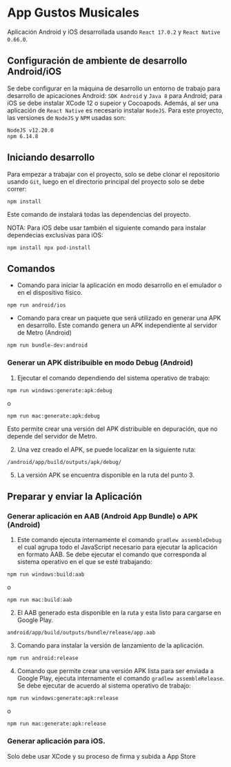 # App Gustos Musicales

Aplicación Android y iOS desarrollada usando `React 17.0.2` y `React Native 0.66.0`.

## Configuración de ambiente de desarrollo Android/iOS

Se debe configurar en la máquina de desarrollo un entorno de trabajo para desarrollo de apicaciones Android: `SDK Android` y `Java 8` para Android; para iOS se debe instalar XCode 12 o supeior y Cocoapods. Además, al ser una aplicación de `React Native` es necesario instalar `NodeJS`. Para este proyecto, las versiones de `NodeJS` y `NPM` usadas son: 
```
NodeJS v12.20.0
npm 6.14.8
```
## Iniciando desarrollo

Para empezar a trabajar con el proyecto, solo se debe clonar el repositorio usando `Git`, luego en el directorio principal del proyecto solo se debe correr:
```
npm install
```
Este comando de instalará todas las dependencias del proyecto.

NOTA: Para iOS debe usar también el siguiente comando para instalar dependecias exclusivas para iOS:

```
npm install npx pod-install
```
## Comandos

* Comando para iniciar la aplicación en modo desarrollo en el emulador o en el dispositivo físico.
```
npm run android/ios
```
* Comando para crear un paquete que será utilizado en generar una APK en desarrollo. Este comando genera un APK independiente al servidor de Metro (Android)
```
npm run bundle-dev:android
```
### Generar un APK distribuible en modo Debug (Android)

1. Ejecutar el comando dependiendo del sistema operativo de trabajo: 
```
npm run windows:generate:apk:debug
```
o
```
npm run mac:generate:apk:debug
```

Esto permite crear una versión del APK distribuible en depuración, que no depende del servidor de Metro.

2. Una vez creado el APK, se puede localizar en la siguiente ruta:
```
/android/app/build/outputs/apk/debug/
```

5. La versión APK se encuentra disponible en la ruta del punto 3.

## Preparar y enviar la Aplicación
### Generar aplicación en AAB (Android App Bundle) o APK (Android)

1. Este comando ejecuta internamente el comando ```gradlew assembleDebug``` el cual agrupa todo el JavaScript necesario para ejecutar la aplicación en formato AAB. Se debe ejecutar el comando que corresponda al sistema operativo en el que se esté trabajando:
```
npm run windows:build:aab
```
o 
```
npm run mac:build:aab
```
2. El AAB generado esta disponible en la ruta y esta listo para cargarse en Google Play.
```
android/app/build/outputs/bundle/release/app.aab
```
3. Comando para instalar la versión de lanzamiento de la aplicación. 
```
npm run android:release
```
4. Comando que permite crear una versión APK lista para ser enviada a Google Play, ejecuta internamente el comando ```gradlew assembleRelease```. Se debe ejecutar de acuerdo al sistema operativo de trabajo:
```
npm run windows:generate:apk:release
```
o
```
npm run mac:generate:apk:release
```

### Generar aplicación para iOS.

Solo debe usar XCode y su proceso de firma y subida a App Store


